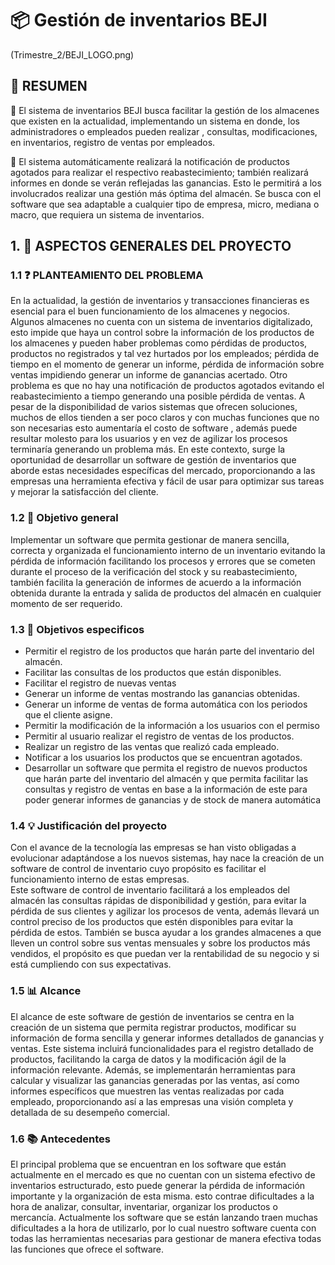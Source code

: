 # :package: Gestión de inventarios  BEJI 
(Trimestre_2/BEJI_LOGO.png)
## :memo: RESUMEN

:bell: El sistema de inventarios BEJI busca facilitar la gestión de los  almacenes que existen en la actualidad, implementando un sistema en donde, los administradores o empleados pueden realizar , consultas, modificaciones, en inventarios, registro de ventas por empleados.

:dart: El sistema automáticamente realizará la notificación de productos agotados para realizar el respectivo reabastecimiento; también realizará  informes en donde se verán reflejadas las ganancias. Esto le permitirá a los involucrados realizar una  gestión más óptima del almacén. Se busca con el software que sea adaptable a cualquier tipo de empresa, micro, mediana o macro,  que requiera un sistema de inventarios. 
## 1. :pushpin:	ASPECTOS GENERALES DEL PROYECTO
### 1.1 :question: PLANTEAMIENTO DEL PROBLEMA
En la actualidad, la gestión de inventarios y transacciones financieras es esencial para el buen funcionamiento de los almacenes y negocios. Algunos almacenes no cuenta con un sistema de inventarios digitalizado, esto impide que haya un control sobre la información de los productos de los almacenes y pueden haber problemas como pérdidas de productos, productos no registrados y tal vez hurtados por los empleados; pérdida de tiempo en el momento de generar un informe, pérdida de información sobre ventas impidiendo generar un informe de ganancias acertado. Otro problema es  que no hay una notificación de productos agotados evitando el reabastecimiento a tiempo generando una posible pérdida de ventas.
A pesar de la disponibilidad de varios sistemas que ofrecen soluciones, muchos de ellos tienden a ser poco claros  y con muchas funciones que no son necesarias esto aumentaría el costo de software , además puede resultar molesto para los usuarios y en vez de agilizar los procesos terminaría generando un problema más.
En este contexto, surge la oportunidad de desarrollar un software de gestión de inventarios que aborde estas necesidades específicas del mercado, proporcionando a las empresas una herramienta efectiva y fácil de usar para optimizar sus tareas y mejorar la satisfacción del cliente.
### 1.2 :dart: Objetivo general
Implementar un software que permita gestionar de manera sencilla, correcta y organizada el funcionamiento interno de un inventario evitando la pérdida de información facilitando los procesos y errores que se cometen durante el proceso de la verificación del stock y su reabastecimiento, también facilita la generación de informes de acuerdo a la información obtenida durante la entrada y salida de productos del almacén en cualquier momento de ser requerido.
### 1.3 :bookmark_tabs:  Objetivos especificos
-	Permitir el registro de los productos que harán parte del inventario del almacén.
-	Facilitar las consultas de los productos que están disponibles.
-	Facilitar el registro de nuevas ventas 
-	Generar un informe de ventas mostrando las ganancias obtenidas.
-	Generar un informe de ventas de forma automática con los periodos que el cliente asigne.
-	Permitir la modificación de la información a los usuarios con el permiso
-	Permitir al usuario realizar el registro de ventas de los productos. 
-	Realizar un registro de  las ventas que realizó cada empleado.
-	Notificar  a los usuarios los productos que se encuentran  agotados.
-	Desarrollar un software que permita el registro de nuevos productos que harán parte del inventario del almacén y que permita facilitar las consultas y registro de ventas en base a la información de este para poder generar informes de ganancias y de stock de manera automática 
### 1.4 :bulb: Justificación del proyecto
Con el avance de la tecnología las empresas se han visto obligadas a evolucionar adaptándose a los nuevos sistemas, hay nace la creación de un software de control de inventario cuyo propósito es facilitar el funcionamiento interno de estas empresas.  
Este software de control de inventario  facilitará a los empleados del almacén las consultas rápidas de disponibilidad y gestión,  para evitar la pérdida de sus clientes y agilizar los procesos             de venta, además llevará un control preciso de los productos que estén disponibles para evitar la pérdida de estos.
También se busca ayudar a los grandes almacenes a que lleven un control sobre sus ventas mensuales y sobre los productos  más vendidos, el propósito es que puedan ver la rentabilidad de su negocio y si  está cumpliendo con sus expectativas.
### 1.5 :bar_chart: Alcance
El alcance de este software de  gestión de inventarios se centra en la creación de un sistema que permita registrar productos, modificar su información de forma sencilla y generar informes detallados de ganancias y ventas. Este sistema incluirá funcionalidades para el registro detallado de productos, facilitando la carga de datos y la modificación ágil de la información relevante. Además, se implementarán herramientas para calcular y visualizar las ganancias generadas por las ventas, así como informes específicos que muestren las ventas realizadas por cada empleado, proporcionando así a las empresas una visión completa y detallada de su desempeño comercial.
### 1.6 :books: Antecedentes
El principal problema que se encuentran en los software que están actualmente en el mercado es que no cuentan con un sistema efectivo  de inventarios estructurado, esto puede generar  la pérdida de información importante y la organización de esta misma.
esto contrae dificultades a la hora de analizar, consultar, inventariar, organizar los productos o mercancía. Actualmente los software que se están lanzando traen muchas dificultades a la hora de utilizarlo, por lo cual nuestro software cuenta con todas las herramientas necesarias para gestionar de manera efectiva todas las funciones que ofrece el software. 
